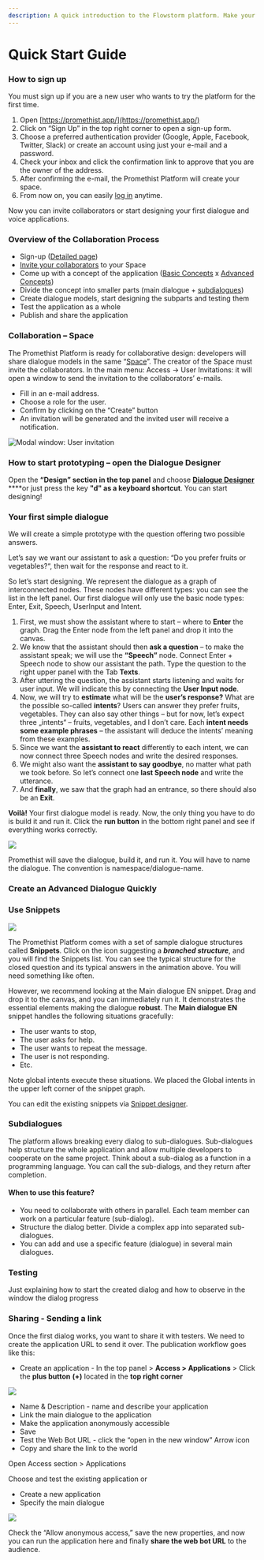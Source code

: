 ```yaml
---
description: A quick introduction to the Flowstorm platform. Make your first steps!
---
```


# Quick Start Guide

### How to sign up

You must sign up if you are a new user who wants to try the platform for the first time.

1. Open [https://promethist.app/](https://promethist.app/)
2. Click on “Sign Up” in the top right corner to open a sign-up form.
3. Choose a preferred authentication provider \(Google, Apple, Facebook, Twitter, Slack\) or create an account using just your e-mail and a password.
4. Check your inbox and click the confirmation link to approve that you are the owner of the address.
5. After confirming the e-mail, the Promethist Platform will create your space.
6. From now on, you can easily [log in](https://promethist.app/#!/login) anytime.

Now you can invite collaborators or start designing your first dialogue and voice applications.

### Overview of the Collaboration Process

* Sign-up \([Detailed page](app/sign-up.md)\)
* [Invite your collaborators](app/space/#access) to your Space
* Come up with a concept of the application \([Basic Concepts](model/dialogue-model-coding/basic-use-cases/) x [Advanced Concepts](model/dialogue-model-coding/advanced-concepts/)\)
* Divide the concept into smaller parts \(main dialogue + [subdialogues](model/dialogue-model-coding/basic-use-cases/sub-dialogues.md)\)
* Create dialogue models, start designing the subparts and testing them
* Test the application as a whole
* Publish and share the application

### Collaboration – Space

The Promethist Platform is ready for collaborative design: developers will share dialogue models in the same “[Space](app/space/#access)”. The creator of the Space must invite the collaborators. In the main menu: Access → User Invitations: it will open a window to send the invitation to the collaborators’ e-mails. 

* Fill in an e-mail address.
* Choose a role for the user.
* Confirm by clicking on the “Create” button
* An invitation will be generated and the invited user will receive a notification.

![Modal window: User invitation](.gitbook/assets/image%20%2812%29.png)

### How to start prototyping – open the Dialogue Designer

Open the **“Design” section in the top panel** and choose [**Dialogue Designer**](https://promethist.app/#!/space/dialogue) ****or just press the key **"d" as a keyboard shortcut**. You can start designing!

### Your first simple dialogue

We will create a simple prototype with the question offering two possible answers. 

Let’s say we want our assistant to ask a question: “Do you prefer fruits or vegetables?“, then wait for the response and react to it.

So let’s start designing. We represent the dialogue as a graph of interconnected nodes. These nodes have different types: you can see the list in the left panel. Our first dialogue will only use the basic node types: Enter, Exit, Speech, UserInput and Intent.

1. First, we must show the assistant where to start – where to **Enter** the graph. Drag the Enter node from the left panel and drop it into the canvas.
2. We know that the assistant should then **ask a question** – to make the assistant speak; we will use the **“Speech”** node. Connect Enter + Speech node to show our assistant the path. Type the question to the right upper panel with the Tab **Texts**.
3. After uttering the question, the assistant starts listening and waits for user input. We will indicate this by connecting the **User Input node**.
4. Now, we will try to **estimate** what will be the **user’s response?** What are the possible so-called **intents**? Users can answer they prefer fruits, vegetables. They can also say other things – but for now, let’s expect three „intents“ – fruits, vegetables, and I don’t care. Each **intent needs some example phrases** – the assistant will deduce the intents’ meaning from these examples.
5. Since we want the **assistant to react** differently to each intent, we can now connect three Speech nodes and write the desired responses.
6. We might also want the **assistant to say goodbye**, no matter what path we took before. So let’s connect one **last Speech node** and write the utterance.
7. And **finally**, we saw that the graph had an entrance, so there should also be an **Exit**.

**Voilà!** Your first dialogue model is ready. Now, the only thing you have to do is build it and run it. Click the **run button** in the bottom right panel and see if everything works correctly.

  


![](.gitbook/assets/example-pre-example.gif)

Promethist will save the dialogue, build it, and run it. You will have to name the dialogue. The convention is namespace/dialogue-name. 

### Create an Advanced Dialogue Quickly

### Use Snippets

![](https://lh5.googleusercontent.com/Tavn5P1Q105kN8lECBMdbQZbkhKEr4D3FKEU54tJmh0HSiS0UPXtpp54tTYktZrjiT-A1RA4IaoZSzvaTOOWq9yRek61xF3-xOsPFnS6I9kweNRkGV-yjKGHa8ZriL0XQFaSRR8C)

The Promethist Platform comes with a set of sample dialogue structures called **Snippets**. Click on the icon suggesting a _**branched structure**_, and you will find the Snippets list. You can see the typical structure for the closed question and its typical answers in the animation above. You will need something like often.

However, we recommend looking at the Main dialogue EN snippet. Drag and drop it to the canvas, and you can immediately run it. It demonstrates the essential elements making the dialogue **robust**. The **Main dialogue EN** snippet handles the following situations gracefully:

* The user wants to stop,
* The user asks for help.
* The user wants to repeat the message.
* The user is not responding.
* Etc.

Note global intents execute these situations. We placed the Global intents in the upper left corner of the snippet graph.

You can edit the existing snippets via [Snippet designer](app/space/design/snippet-designer.md).

### Subdialogues

The platform allows breaking every dialog to sub-dialogues. Sub-dialogues help structure the whole application and allow multiple developers to cooperate on the same project. Think about a sub-dialog as a function in a programming language. You can call the sub-dialogs, and they return after completion. 

#### When to use this feature?

* You need to collaborate with others in parallel. Each team member can work on a particular feature \(sub-dialog\).
* Structure the dialog better. Divide a complex app into separated sub-dialogues.
* You can add and use a specific feature \(dialogue\) in several main dialogues.

### Testing

Just explaining how to start the created dialog and how to observe in the window the dialog progress

### Sharing - Sending a link

Once the first dialog works, you want to share it with testers. We need to create the application URL to send it over. The publication workflow goes like this: 

* Create an application - In the top panel &gt; **Access &gt; Applications** &gt; Click the **plus button** **\(+\)** located in the **top right corner**

![](.gitbook/assets/image%20%2811%29.png)

* Name & Description - name and describe your application
* Link the main dialogue to the application
* Make the application anonymously accessible
* Save
* Test the Web Bot URL - click the “open in the new window” Arrow icon
* Copy and share the link to the world

Open Access section &gt; Applications

Choose and test the existing application or 

* Create a new application
* Specify the main dialogue

![](.gitbook/assets/image%20%2815%29.png)

Check the “Allow anonymous access,” save the new properties, and now you can run the application here and finally **share the web bot URL** to the audience.  


